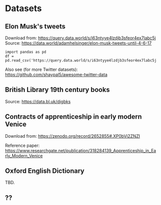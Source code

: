 # Datasets

## Elon Musk's tweets

Download from: https://query.data.world/s/i63ntyye4lzdjb3sfeor4ex7labc5j
Source: https://data.world/adamhelsinger/elon-musk-tweets-until-4-6-17

```
import pandas as pd
df = pd.read_csv('https://query.data.world/s/i63ntyye4lzdjb3sfeor4ex7labc5j')
```

Also see (for more Twitter datasets): https://github.com/shaypal5/awesome-twitter-data

## British Library 19th century books

Source: https://data.bl.uk/digbks

## Contracts of apprenticeship in early modern Venice

Download from: https://zenodo.org/record/2652855#.XP0bVi2ZNZI

Reference paper: https://www.researchgate.net/publication/318284139_Apprenticeship_in_Early_Modern_Venice

## Oxford English Dictionary

TBD.

## ??